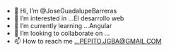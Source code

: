 - 👋 Hi, I’m @JoseGuadalupeBarreras
- 👀 I’m interested in ...El desarrollo web
- 🌱 I’m currently learning ...Angular
- 💞️ I’m looking to collaborate on ...
- 📫 How to reach me ...PEPITO.JGBA@GMAIL.COM

<!---
JoseGuadalupeBarreras/JoseGuadalupeBarreras is a ✨ special ✨ repository because its `README.md` (this file) appears on your GitHub profile.
You can click the Preview link to take a look at your changes.
--->
